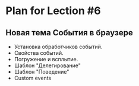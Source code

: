 # Plan for Lection #6

## Новая тема События в браузере


* Установка обработчиков событий.
* Свойства событий.
* Погружение и всплытие.
* Шаблон "Делегирование"
* Шаблон "Поведение"
* Custom events

